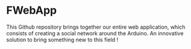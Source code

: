 # FWebApp
This Github repository brings together our entire web application, which consists of creating a social network around the Arduino. An innovative solution to bring something new to this field !
